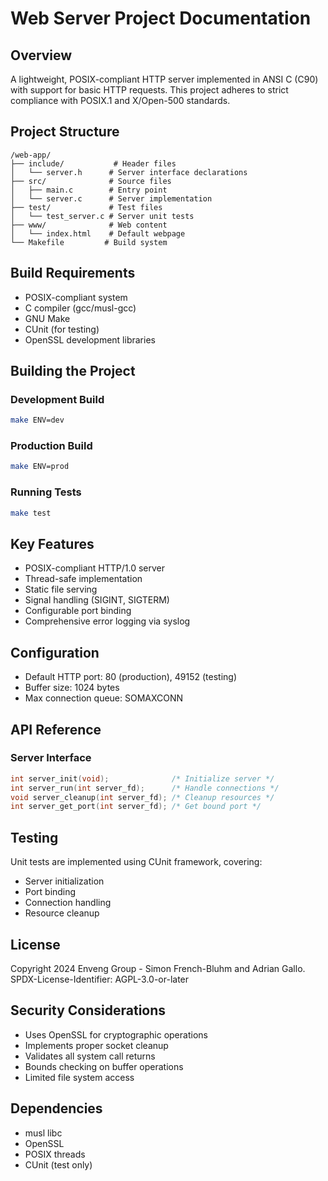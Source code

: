 # Web Server Project Documentation

## Overview
A lightweight, POSIX-compliant HTTP server implemented in ANSI C (C90) with support for basic HTTP requests. This project adheres to strict compliance with POSIX.1 and X/Open-500 standards.

## Project Structure
```plaintext
/web-app/
├── include/           # Header files
│   └── server.h      # Server interface declarations
├── src/              # Source files
│   ├── main.c        # Entry point
│   └── server.c      # Server implementation
├── test/             # Test files
│   └── test_server.c # Server unit tests
├── www/              # Web content
│   └── index.html    # Default webpage
└── Makefile         # Build system
```

## Build Requirements
- POSIX-compliant system
- C compiler (gcc/musl-gcc)
- GNU Make
- CUnit (for testing)
- OpenSSL development libraries

## Building the Project
### Development Build
```bash
make ENV=dev
```

### Production Build
```bash
make ENV=prod
```

### Running Tests
```bash
make test
```

## Key Features
- POSIX-compliant HTTP/1.0 server
- Thread-safe implementation
- Static file serving
- Signal handling (SIGINT, SIGTERM)
- Configurable port binding
- Comprehensive error logging via syslog

## Configuration
- Default HTTP port: 80 (production), 49152 (testing)
- Buffer size: 1024 bytes
- Max connection queue: SOMAXCONN

## API Reference
### Server Interface
```c
int server_init(void);              /* Initialize server */
int server_run(int server_fd);      /* Handle connections */
void server_cleanup(int server_fd); /* Cleanup resources */
int server_get_port(int server_fd); /* Get bound port */
```

## Testing
Unit tests are implemented using CUnit framework, covering:
- Server initialization
- Port binding
- Connection handling
- Resource cleanup

## License
Copyright 2024 Enveng Group - Simon French-Bluhm and Adrian Gallo.
SPDX-License-Identifier: AGPL-3.0-or-later

## Security Considerations
- Uses OpenSSL for cryptographic operations
- Implements proper socket cleanup
- Validates all system call returns
- Bounds checking on buffer operations
- Limited file system access

## Dependencies
- musl libc
- OpenSSL
- POSIX threads
- CUnit (test only)
